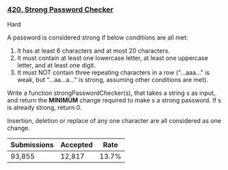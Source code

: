 ### [420. Strong Password Checker](https://leetcode.com/problems/strong-password-checker/)

Hard

A password is considered strong if below conditions are all met:

1.    It has at least 6 characters and at most 20 characters. 
2.    It must contain at least one lowercase letter, at least one uppercase letter, and at least one digit. 
3.    It must NOT contain three repeating characters in a row ("...aaa..." is weak, but "...aa...a..." is strong, assuming other conditions are met). 

Write a function strongPasswordChecker(s), that takes a string s as input, and return the __MINIMUM__ change required to make s a strong password. If s is already strong, return 0.

Insertion, deletion or replace of any one character are all considered as one change.

| Submissions    | Accepted     | Rate   |
| -------------- | ------------ | ------ |
| 93,855 | 12,817 | 13.7% |